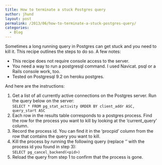```yaml
---
title: How to terminate a stuck Postgres query
author: jhund
layout: post
permalink: /2013/06/how-to-terminate-a-stuck-postgres-query/
categories:
  - Blog
---
```

Sometimes a long running query in Postgres can get stuck and you need to kill it. This recipe outlines the steps to do so. A few notes:

  * <span style="line-height: 13px;">This recipe does not require console access to the server. </span>
  * <span style="line-height: 13px;">You need a way to run a postgresql command. I used Navicat. psql or a Rails console work, too.</span>
  * <span style="line-height: 13px;">Tested on Postgresql 9.2 on heroku postgres.<br /> </span>

And here are the instructions:

  1. Get a list of all currently active connections on the Postgres server. Run the query below on the server:  
    `SELECT * FROM pg_stat_activity ORDER BY client_addr ASC, query_start ASC`
  2. Each row in the results table corresponds to a postgres process. Find the row for the process you want to kill by looking at the &#8216;current_query&#8217; column.
  3. Record the process id. You can find it in the &#8216;procpid&#8217; column from the row that contains the query you want to kill.
  4. Kill the process by running the following query (replace &#8216;<pid>&#8217; with the process id you found in step 3):  
    `SELECT pg_cancel_backend(<pid>)`
  5. Reload the query from step 1 to confirm that the process is gone.